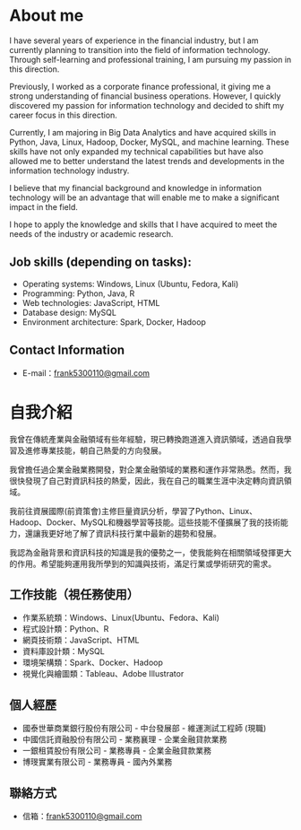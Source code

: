 # About me

I have several years of experience in the financial industry, but I am currently planning to transition into the field of information technology. Through self-learning and professional training, I am pursuing my passion in this direction.

Previously, I worked as a corporate finance professional, it giving me a strong understanding of financial business operations. However, I quickly discovered my passion for information technology and decided to shift my career focus in this direction.

Currently, I am majoring in Big Data Analytics and have acquired skills in Python, Java, Linux, Hadoop, Docker, MySQL, and machine learning. These skills have not only expanded my technical capabilities but have also allowed me to better understand the latest trends and developments in the information technology industry.

I believe that my financial background and knowledge in information technology will be an advantage that will enable me to make a significant impact in the field.

I hope to apply the knowledge and skills that I have acquired to meet the needs of the industry or academic research.


## Job skills (depending on tasks):
- Operating systems: Windows, Linux (Ubuntu, Fedora, Kali)
- Programming: Python, Java, R
- Web technologies: JavaScript, HTML
- Database design: MySQL
- Environment architecture: Spark, Docker, Hadoop


## Contact Information
- E-mail：frank5300110@gmail.com


# 自我介紹

我曾在傳統產業與金融領域有些年經驗，現已轉換跑道進入資訊領域，透過自我學習及進修專業技能，朝自己熱愛的方向發展。

我曾擔任過企業金融業務開發，對企業金融領域的業務和運作非常熟悉。然而，我很快發現了自己對資訊科技的熱愛，因此，我在自己的職業生涯中決定轉向資訊領域。

我前往資展國際(前資策會)主修巨量資訊分析，學習了Python、Linux、Hadoop、Docker、MySQL和機器學習等技能。這些技能不僅擴展了我的技術能力，還讓我更好地了解了資訊科技行業中最新的趨勢和發展。

我認為金融背景和資訊科技的知識是我的優勢之一，使我能夠在相關領域發揮更大的作用。希望能夠運用我所學到的知識與技術，滿足行業或學術研究的需求。


## 工作技能（視任務使用）
- 作業系統類：Windows、Linux(Ubuntu、Fedora、Kali)
- 程式設計類：Python、R
- 網頁技術類：JavaScript、HTML
- 資料庫設計類：MySQL
- 環境架構類：Spark、Docker、Hadoop
- 視覺化與繪圖類：Tableau、Adobe Illustrator


## 個人經歷
- 國泰世華商業銀行股份有限公司 - 中台發展部 - 維運測試工程師 (現職)
- 中國信託資融股份有限公司 - 業務襄理 - 企業金融貸款業務
- 一銀租賃股份有限公司 - 業務專員 - 企業金融貸款業務
- 博琝實業有限公司 - 業務專員 - 國內外業務


## 聯絡方式
- 信箱：frank5300110@gmail.com

